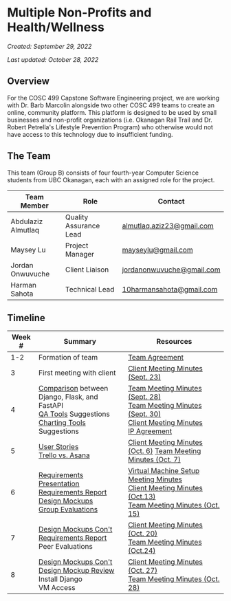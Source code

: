 # Multiple Non-Profits and Health/Wellness

*Created: September 29, 2022*

*Last updated: October 28, 2022*

## Overview

For the COSC 499 Capstone Software Engineering project, we are working with Dr. Barb Marcolin alongside two other COSC 499 teams to create an online, community platform. This platform is designed to be used by small businesses and non-profit organizations (i.e. Okanagan Rail Trail and Dr. Robert Petrella's Lifestyle Prevention Program) who otherwise would not have access to this technology due to insufficient funding.

## The Team

This team (Group B) consists of four fourth-year Computer Science students from UBC Okanagan, each with an assigned role for the project.

|Team Member|Role|Contact|
|-----------|----|-------|
|Abdulaziz Almutlaq|Quality Assurance Lead|almutlaq.aziz23@gmail.com|
|Maysey Lu|Project Manager|mayseylu@gmail.com|
|Jordan Onwuvuche|Client Liaison|jordanonwuvuche@gmail.com|
|Harman Sahota|Technical Lead|10harmansahota@gmail.com|

## Timeline

|Week #|Summary|Resources|
|------|-------|---------|
|1-2|Formation of team|[Team Agreement](docs/team-minutes/team_agreement.md)
|3|First meeting with client|[Client Meeting Minutes (Sept. 23)](docs/client-minutes/client-meeting-sept23-12pm.md)|
|4| [Comparison](docs/research/djangoVsFlaskVsFastAPI.md) between Django, Flask, and FastAPI <br/> [QA Tools](docs/research/QA-Bug-Tool.md) Suggestions <br/> [Charting Tools](docs/research/charting-tools-django-vs-flask.md) Suggestions| [Team Meeting Minutes (Sept. 28)](docs/team-minutes/minutes_sept28.md) <br/> [Team Meeting Minutes (Sept. 30)](docs/team-minutes/minutes_sept30.md) <br/> [Client Meeting Minutes](docs/client-minutes/client-meeting-sept29-11am.md) <br/> [IP Agreement](docs/client-minutes/COSC%20499%20-%20Group%20B%20IP%20AGREEMENT.pdf)|
|5|[User Stories](docs/research/user-stories.md) <br/> [Trello vs. Asana](docs/research/TrelloVsAsana.md) |[Client Meeting Minutes (Oct. 6)](docs/client-minutes/client-meeting-oct06-11am.md) [Team Meeting Minutes (Oct. 7)](docs/team-minutes/minutes_oct7.md)|
|6|[Requirements Presentation](https://docs.google.com/presentation/d/1ZBuYxJ1_MdIXGVB9ME57mjh6R-ctPyZvQR8E6mpL3nk/edit?usp=sharing) [Requirements Report](docs/team-minutes/requirements-report.md) <br/> [Design Mockups](https://www.figma.com/file/1GtlA1QMreahkvaFInVySp/designs_nonprofits) <br/> [Group Evaluations](https://docs.google.com/document/d/1G8Tt8dZQHG25BAoh8cOBN9_vo4rNqBjgcqqRwxsTzZc/edit?usp=sharing)|[Virtual Machine Setup Meeting Minutes](docs/client-minutes/client-meeting-oct12-1230pm.md) <br/> [Client Meeting Minutes (Oct.13)](docs/client-minutes/client-meeting-oct13-11am.md) <br/> [Team Meeting Minutes (Oct. 15)](docs/team-minutes/minutes_oct15.md)|
|7| [Design Mockups Con't](https://www.figma.com/file/1GtlA1QMreahkvaFInVySp/designs_nonprofits) <br/> [Requirements Report](https://docs.google.com/document/d/1wXmmcDLQsWbwINS62WcMyQR099KUNOAbO11OxAFsQoA/edit?usp=sharing) <br/> Peer Evaluations |[Client Meeting Minutes (Oct. 20)](docs/client-minutes/client-meeting-oct20-11am.md) <br/> [Team Meeting Minutes (Oct.24)](docs/team-minutes/minutes_oct24.md)|
|8|[Design Mockups Con't](https://www.figma.com/file/1GtlA1QMreahkvaFInVySp/designs_nonprofits) <br/> [Design Mockup Review](docs/research/mockup_review.md) <br/> Install Django <br/> VM Access| [Client Meeting Minutes (Oct. 27)](docs/client-minutes/client-meeting-oct27-11am.md) <br/> [Team Meeting Minutes (Oct. 28)](docs/team-minutes/minutes_oct28.md)|
